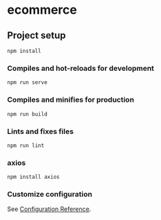 # ecommerce

## Project setup
```
npm install
```

### Compiles and hot-reloads for development
```
npm run serve
```

### Compiles and minifies for production
```
npm run build
```

### Lints and fixes files
```
npm run lint
```

### axios
```
npm install axios
```

### Customize configuration
See [Configuration Reference](https://cli.vuejs.org/config/).
